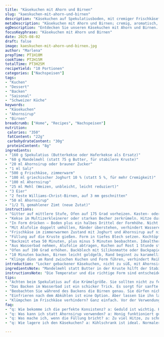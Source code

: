 ```yaml
---
title: "Käsekuchen mit Ahorn und Birnen"
slug: "kaeskuchen-mit-ahorn-und-birnen"
description: "Käsekuchen auf Spekulatiusboden, mit cremiger Frischkäsefüllung, leicht modifizierter Süße und gebackenen Birnenscheiben. Die Kruste etwas lockerer durch Mandelmehl statt Butter, Birnen mit einem Hauch Zimt im Ahornsirup. Gedämpft im Wasserbad, dann gekühlt, um die perfekte Konsistenz zu erhalten. Klassiker neu interpretiert, mit Fokus auf Textur und Aroma. Kleine Mengenänderungen sorgen für mehr Balance, und einige Arbeitsschritte optimiert."
metaDescription: "Käsekuchen mit Ahorn und Birnen; cremig, aromatisch, mit Spekulatiusboden, perfekt für jeden Anlass."
ogDescription: "Entdecken Sie unseren Käsekuchen mit Ahorn und Birnen. Ein Genuss für die Sinne, ideal für besondere Anlässe."
focusKeyphrase: "Käsekuchen mit Ahorn und Birnen"
date: 2025-08-02
draft: false
image: kaeskuchen-mit-ahorn-und-birnen.jpg
author: "Marlena"
prepTime: PT1H10M
cookTime: PT2H15M
totalTime: PT3H25M
recipeYield: "10 Portionen"
categories: ["Nachspeisen"]
tags:
- "Kuchen"
- "Dessert"
- "Backen"
- "Saisonal"
- "Schweizer Küche"
keywords:
- "Käsekuchen"
- "Ahornsirup"
- "Birnen"
breadcrumb: ["Home", "Recipes", "Nachspeisen"]
nutrition: 
 calories: "350"
 fatContent: "22g"
 carbohydrateContent: "30g"
 proteinContent: "8g"
ingredients:
- "160 g Spekulatius (Butterkekse oder Haferkekse als Ersatz)"
- "60 g Mandelmehl (statt 75 g Butter, für stabilere Kruste)"
- "20 ml Ahornsirup oder brauner Zucker"
- "1 ml Salz"
- "500 g Frischkäse, zimmerwarm"
- "100 ml griechischer Joghurt 10 % (statt 5 %, für mehr Cremigkeit)"
- "100 ml Ahornsirup"
- "25 ml Mehl (Weizen, unbleicht, leicht reduziert)"
- "3 Eier"
- "2 feste Williams-Christ-Birnen, auf 3 mm geschnitten"
- "50 ml Ahornsirup"
- "1/2 TL gemahlener Zimt (neue Zutat)"
instructions:
- "Gitter auf mittlere Stufe, Ofen auf 175 Grad vorheizen. Kasten- oder Springform 20 cm gut fetten, Boden mit Backpapier auslegen. Wichtig: Boden hält Kuhle besser, Papier schützt."
- "Kekse im Multizerkleinerer oder starken Becher zerkrümeln. Hitze durch frische Mandelmehl-Mischung ersetzt zur besseren Textur, da Butter entfallen. Mit Mandelmehl, Ahornsirup und Salz vermengen. Masse sollte feucht, leicht klebrig, aber nicht matschig sein."
- "In Form drücken – Boden plus ein halbes Drittel der Formhöhe. Nicht zu dünn. Brutzel im Ofen ca. 11 Minuten, Kruste jungfräulich ansehen – Ränder leicht gold und fest. Anschließend abkühlen lassen, sonst Risikofaktor Reißen der Füllung."
- "Mit Alufolie doppelt umhüllen, Ränder überstehen, verhindert Wassereintritt im Wasserbad. Temperatur runter auf 160 Grad; langsamer, schonender Garprozess für Käsekuchen. Kein Vorheizen nötig, nimmt Temperatur auf."
- "Frischkäse im zimmerwarmen Zustand mit Joghurt und Ahornsirup auf niedrigster Stufe vermischen. Immer wieder Wände mit Spatel abkratzen, damit nichts kleben bleibt. Mehl und Eier einige Sekunden später untermixen, bis gerade homogen; nicht zu lang, sonst wird Füllung zu dicht und trocken."
- "Füllung auf die Kruste gießen. Form in tiefes Blech setzen. Kochtöpfecke mit heißem Wasser bis etwa ein Drittel der Formhöhe füllen, Wasser sollte nicht spritzen oder in die Form laufen. Wasserbad erzeugt gleichmäßige Hitze, verhindert Risse."
- "Backzeit etwa 50 Minuten, plus minus 5 Minuten beobachten. Idealthermometer: Nase im Kuchen spürt leichte Wärme, Kern soll 64 bis 67 Grad erreichen, dann ist Mitte fest, ohne zu trocken zu sein. Oberfläche leicht wackelig lassen, sie härtet beim Abkühlen nach."
- "Aus Wasserbad nehmen, Alufolie abtragen, Kuchen auf Rost 1 Stunde stehen lassen. Erst wegen Temperatur, zweitens damit sich Feuchtigkeitsdruck abbaut. Dann abdecken und mindestens 4 Stunden in Kühlschrank. Durchkühlen lässt Struktur setzen; vorher schneiden sorgt für Bruch."
- "Ofen auf 190 Grad erhöhen. Backblech mit Silikonmatte oder Backpapier vorbereiten. Birnenscheiben nebeneinander auslegen, Hälfte Ahornsirup plus Zimt sorgfältig bestreichen; Zimt verleiht Tiefe, harmoniert."
- "10 Minuten backen, Birnen leicht goldgelb, Rand beginnt zu karamellisieren; wenden, restlichen Sirup darüber geben. Weitere 10 Minuten, dann auf Raumtemperatur abkühlenlassen. Übergießen gilt nicht, Birnen sollen glasig, nicht verkocht sein."
- "Klinge dünn am Rand zwischen Kuchen und Form führen, verhindert Reißen oder Brechen. Kuchen vorsichtig lösen und auf Servierteller heben. Die Birnenscheiben locker auflegen. Statt klassisch: etwas grobe Haselnuss-Stücke drüberstreuen für kontrastreiche Textur."
introduction: "Locker gebackener Käsekuchen, nicht zu süß, mit Ahornsirup frisch aus dem Holzfass. Sehr gerne experimentiere ich mit der Kruste – Spekulatius ergibt Aroma, aber zu viel Butter macht sie instabil. Mandelmehl bremst das. Drei Eier für feine Bindung, zu viele verdichten total. Birnen als fruchtige Note, leicht karamellisiert – riecht schon beim Backen klasse. Wichtig ist der Wasserbad, sonst Risse, der schlimmste Fehler bei Käsekuchen. Geduld ist Gold: Abkühlen, kühlen lassen, mindestens 4 Stunden. Kein stürzen, kein Zuwarten. Anstelle der klassischen Grießfüllung gibt es hier Joghurt für cremige Frische. Kalt servieren. Ein Hauch Zimt am Schluss fügt den Kick, einfache Veränderung mit großer Wirkung. Wer mag, kann Walnüsse als Crunch darüber geben – ich liebe den Kontrast zu glatter Füllung. Ein Kuchen für Kenner, nicht für Anfänger, der auf Timing, Sensorik und kleine Hacks setzt."
ingredientsNote: "Mandelmehl statt Butter in der Kruste hilft der Stabilität, gerade wenn man die Spekulatius gut zerkleinert – die Krümel ziehen die Feuchtigkeit besser auf und werden nicht matschig. Der griechische Joghurt mit 10 % Fett bringt mehr Bindung und Creme, der höhere Fettanteil gleicht etwas die reduzierte Butter aus. Ahornsirup ist variabel: Je nach Süßigkeit und Intensität kann man braunen Zucker nutzen oder sogar Honig nehmen. Wichtig, den Zimt bei den Birnen nicht vergessen – das Gewürz hebt die natürliche Süße, ohne dominieren. Birnensorte kann variieren – Williams-Christ oder Bosc, wichtig: fest bleiben, nicht zu weich, sonst zerfallen sie im Ofen. Ich habe in der Vergangenheit schon mit Kürbispüree experimentiert als Topping, schmeckt winterlich, aber hier bleibt es klassisch. Wichtig: Frischkäse vorher unbedingt Raumtemperatur, sonst klumpt. Erhitzen darf nie zu schnell sein, sonst trennt die Masse sich. Die Menge der Eier habe ich auf drei erhöht, verbessert die Bindung, ohne die Lockerheit zu opfern."
instructionsNote: "Die Temperatur und die richtige Form sind entscheidend. Wasserbad verhindert Risse – nicht nur ein Mythos. Kontrolliert oft nach 45 Minuten mit Holzstäbchen oder Thermometer. Es soll nicht die volle Festigkeit erreicht sein. Abkühlen immer draußen, dann kühlen; keine Luftzug oder schnelle Temperaturwechsel. Birnen vor dem Backen mit Ahorn und Zimt glasieren für süße Oberfläche, macht sie saftig und aromatisch. Ofen früh vorheizen, aber Temperatur danach reduzieren; Kuchen soll gleichmäßig backen, nicht überhitzen. Der Trick mit Alufolie schützt besser als nur Backpapier, besonders das doppelte Wickeln. Den Rand gut fetten, ansonsten klebt. Den Kuchen am Ende locker vom Rand abheben, nicht zwingen – sonst fällt er ein. Wer weniger Geduld hat, kann ihn auch direkt einfrieren nach kompletter Abkühlung, danach langsam auf Raumtemperatur bringen vor dem Servieren. Birnenscheiben können roh als Garnitur verwendet werden, im Ofen gebacken schmecken sie intensiver, fügt Komplexität."
tips:
- "Achten beim Spekulatius auf die Krümelgröße. Sie sollten nicht zu fein werden, da sich die Masse sonst nicht gut bindet. Mandelmehl, ideal für die Kruste, stabilisiert. Frankfurter Spritzgebäck oder Haferkekse sind auch möglich. Geben Sie etwas mehr statt weniger, falls die Kruste bricht."
- "Das Backen im Wasserbad ist ein schicker Trick. Es sorgt für sanfte Hitze; ich habe oft damit gewerkelt. Durch regelmäßiges Überprüfen, nach 45 Minuten beispielsweise, kann man optimalen Gargrad finden. Die Abkühlzeit, mindestens 4 Stunden, ist Pflicht. Das verhindert Risse, ja, Geduld wird belohnt."
- "Beobachten Sie während des Backens die Birnen genau. Sie dürfen nicht zu weich werden. zwischendurch umdrehen ist wichtig; Sie wollen sie karamellisiert, aber nicht verkocht. Zimt und Ahorn sind eine perfekte Kombination. Ein bisschen Experimentieren schadet nicht."
- "Einfrieren nach dem Abkühlen ist eine Option. Aber lassen Sie ihn langsam auftauen. Die Textur wird beibehalten. Wenn Sie für die Garnitur Birnen verwenden, können Sie auch frische nehmen, die direkt auf den Kuchen kommen. Sie verleihen Frische."
- "Klümpchen im Frischkäse verhindern? Ganz einfach. Vor der Verwendung sollte er zimmerwarm sein. Wenn es zu kalt ist, gibt es Probleme beim Mischen. Zu steif wird die Masse. Ein Spatel hilft, alles gut zu vermengen."
faq:
- "q: Wie bekomme ich die perfekte Konsistenz? a: Geduld ist wichtig. Kontrolle ist Ihr bester Freund. Das Wasserbad verhindert Risse, überprüfen Sie mehrmals die Temperatur. Langsame Hitze."
- "q: Was kann ich statt Ahornsirup verwenden? a: Honig funktioniert gut. Brauner Zucker ist auch eine Option. Je nach Geschmack. Aber Ahorn hat seinen eigenen Reiz. Experimentieren ist der Schlüssel."
- "q: Was mache ich, wenn die Füllung bricht? a: Zu viel Hitze, zu schnelles Abkühlen sind herausfordernd. Versuchen Sie, ihn länger abkühlen zu lassen. Ein langsames Abkühlen stellt die Textur wieder her."
- "q: Wie lagere ich den Käsekuchen? a: Kühlschrank ist ideal. Normalerweise hält er bis zu einer Woche. Einfrieren möglich, aber beim Auftauen aufpassen. Nicht zu schnell, sonst wird er matschig."

---
```

